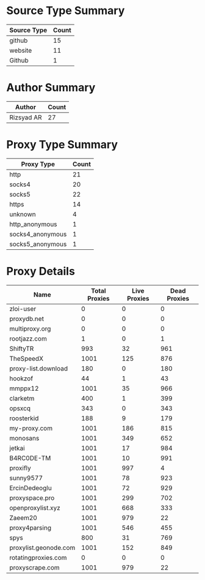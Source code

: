 # Source Type Summary

| Source Type | Count |
|-------------|-------|
| github | 15 |
| website | 11 |
| Github | 1 |


# Author Summary

| Author | Count |
|--------|-------|
| Rizsyad AR | 27 |


# Proxy Type Summary

| Proxy Type | Count |
|------------|-------|
| http | 21 |
| socks4 | 20 |
| socks5 | 22 |
| https | 14 |
| unknown | 4 |
| http_anonymous | 1 |
| socks4_anonymous | 1 |
| socks5_anonymous | 1 |


# Proxy Details

| Name | Total Proxies | Live Proxies | Dead Proxies |
|------|---------------|--------------|---------------|
| zloi-user | 0 | 0 | 0 |
| proxydb.net | 0 | 0 | 0 |
| multiproxy.org | 0 | 0 | 0 |
| rootjazz.com | 1 | 0 | 1 |
| ShiftyTR | 993 | 32 | 961 |
| TheSpeedX | 1001 | 125 | 876 |
| proxy-list.download | 180 | 0 | 180 |
| hookzof | 44 | 1 | 43 |
| mmppx12 | 1001 | 35 | 966 |
| clarketm | 400 | 1 | 399 |
| opsxcq | 343 | 0 | 343 |
| roosterkid | 188 | 9 | 179 |
| my-proxy.com | 1001 | 186 | 815 |
| monosans | 1001 | 349 | 652 |
| jetkai | 1001 | 17 | 984 |
| B4RC0DE-TM | 1001 | 10 | 991 |
| proxifly | 1001 | 997 | 4 |
| sunny9577 | 1001 | 78 | 923 |
| ErcinDedeoglu | 1001 | 72 | 929 |
| proxyspace.pro | 1001 | 299 | 702 |
| openproxylist.xyz | 1001 | 668 | 333 |
| Zaeem20 | 1001 | 979 | 22 |
| proxy4parsing | 1001 | 546 | 455 |
| spys | 800 | 31 | 769 |
| proxylist.geonode.com | 1001 | 152 | 849 |
| rotatingproxies.com | 0 | 0 | 0 |
| proxyscrape.com | 1001 | 979 | 22 |
